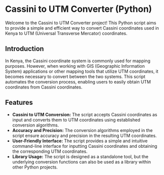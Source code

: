 # Cassini to UTM Converter (Python)

Welcome to the Cassini to UTM Converter project! This Python script aims to provide a simple and efficient way to convert Cassini coordinates used in Kenya to UTM (Universal Transverse Mercator) coordinates.

## Introduction

In Kenya, the Cassini coordinate system is commonly used for mapping purposes. However, when working with GIS (Geographic Information System) applications or other mapping tools that utilize UTM coordinates, it becomes necessary to convert between the two systems. This script automates the conversion process, enabling users to easily obtain UTM coordinates from Cassini coordinates.

## Features

- **Cassini to UTM Conversion:** The script accepts Cassini coordinates as input and converts them to UTM coordinates using established conversion algorithms.
- **Accuracy and Precision:** The conversion algorithms employed in the script ensure accuracy and precision in the resulting UTM coordinates.
- **User-Friendly Interface:** The script provides a simple and intuitive command-line interface for inputting Cassini coordinates and obtaining the corresponding UTM coordinates.
- **Library Usage:** The script is designed as a standalone tool, but the underlying conversion functions can also be used as a library within other Python projects.

